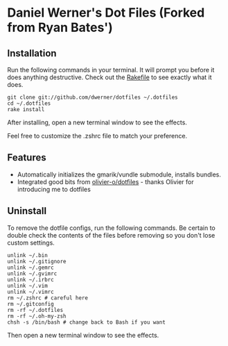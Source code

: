 # Daniel Werner's Dot Files (Forked from Ryan Bates')

## Installation

Run the following commands in your terminal. It will prompt you before it does anything destructive. Check out the [Rakefile](https://github.com/dwerner/dotfiles/blob/custom-bash-zsh/Rakefile) to see exactly what it does.

```terminal
git clone git://github.com/dwerner/dotfiles ~/.dotfiles
cd ~/.dotfiles
rake install
```

After installing, open a new terminal window to see the effects.

Feel free to customize the .zshrc file to match your preference.


## Features

- Automatically initializes the gmarik/vundle submodule, installs bundles.
- Integrated good bits from [olivier-o/dotfiles](https://github.com/olivier-o/dotfiles) - thanks Olivier for introducing me to dotfiles

## Uninstall

To remove the dotfile configs, run the following commands. Be certain to double check the contents of the files before removing so you don't lose custom settings.

```
unlink ~/.bin
unlink ~/.gitignore
unlink ~/.gemrc
unlink ~/.gvimrc
unlink ~/.irbrc
unlink ~/.vim
unlink ~/.vimrc
rm ~/.zshrc # careful here
rm ~/.gitconfig
rm -rf ~/.dotfiles
rm -rf ~/.oh-my-zsh
chsh -s /bin/bash # change back to Bash if you want
```

Then open a new terminal window to see the effects.
